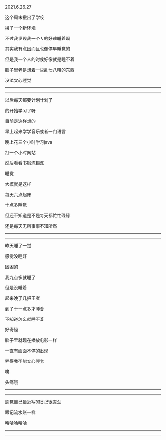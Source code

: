 2021.6.26.27

这个周末搬出了学校

换了一个新环境

不过我发现我一个人的好难睡着啊

其实我有点困而且也像停早睡觉的

但是我一个人的时候好像就是睡不着

脑子里老是想着一些乱七八糟的东西

没法安心睡觉

--------

-----------

以后每天都要计划计划了

的开始学习了呀

目前是这样想的

早上起来学学音乐或者一门语言

晚上花三个小时学习java

打一个小时网站

然后看看书锻炼锻炼

睡觉

大概就是这样

每天六点起床

十点多睡觉

但还不知道是不是每天都忙忙碌碌

还是每天无所事事不知所然

--------

---------

昨天睡了一觉

感觉没睡好

困困的

我九点多就睡了

但是没睡着

起来晚了几把王者

到了十一点多才睡着

不知道怎么就睡不着

好奇怪

脑子里就现在播放电影一样

一直有画面不停的出现

弄得我不能安心睡觉

唉

头痛哦

-------

----------

感觉自己最近写的日记很差劲

跟记流水账一样

哈哈哈哈哈

-------

----------

